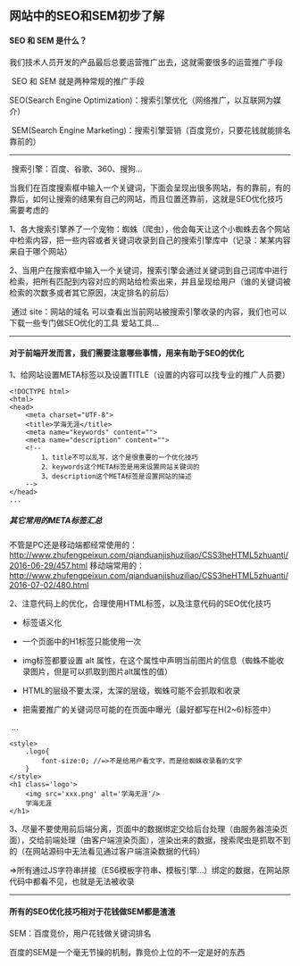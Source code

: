 ## 网站中的SEO和SEM初步了解

#### SEO 和 SEM 是什么？

​	我们技术人员开发的产品最后总要运营推广出去，这就需要很多的运营推广手段

​	SEO 和 SEM 就是两种常规的推广手段 

​	SEO(Search Engine Optimization)：搜索引擎优化（网络推广，以互联网为媒介） 

​	SEM(Search Engine Marketing)：搜索引擎营销（百度竞价，只要花钱就能排名靠前的）

---------------------------------

​	搜索引擎：百度、谷歌、360、搜狗…

​	当我们在百度搜索框中输入一个关键词，下面会呈现出很多网站，有的靠前，有的靠后，如何让搜索的结果有自己的网站，而且位置还靠前，这就是SEO优化技巧需要考虑的

​	1、各大搜索引擎养了一个宠物：蜘蛛（爬虫），他会每天让这个小蜘蛛去各个网站中检索内容，把一些内容或者关键词收录到自己的搜索引擎库中（记录：某某内容来自于哪个网站）

​	2、当用户在搜索框中输入一个关键词，搜索引擎会通过关键词到自己词库中进行检索，把所有匹配到内容对应的网站给检索出来，并且呈现给用户（谁的关键词被检索的次数多或者其它原因，决定排名的前后）

​	通过 site：网站的域名 可以查看出当前网站被搜索引擎收录的内容，我们也可以下载一些专门做SEO优化的工具 爱站工具…

------------

#### 对于前端开发而言，我们需要注意哪些事情，用来有助于SEO的优化

1、给网站设置META标签以及设置TITLE（设置的内容可以找专业的推广人员要）

```
<!DOCTYPE html>
<html>
<head>    
	<meta charset="UTF-8">	
	<title>学海无涯</title>
	<meta name="keywords" content="">
	<meta name="description" content=""> 
	<!--    
		1、title不可以乱写，这个是很重要的一个优化技巧    
		2、keywords这个META标签是用来设置网站关键词的    
		3、description这个META标签是设置网站的描述
	-->
</head>
...
```

##### 其它常用的META标签汇总

不管是PC还是移动端都经常使用的：
http://www.zhufengpeixun.com/qianduanjishuziliao/CSS3heHTML5zhuanti/2016-06-29/457.html
移动端常用的：
http://www.zhufengpeixun.com/qianduanjishuziliao/CSS3heHTML5zhuanti/2016-07-02/480.html


2、注意代码上的优化，合理使用HTML标签，以及注意代码的SEO优化技巧 

- 标签语义化 


- 一个页面中的H1标签只能使用一次 


- img标签都要设置 alt 属性，在这个属性中声明当前图片的信息（蜘蛛不能收录图片，但是可以抓取到图片alt属性的值） 


- HTML的层级不要太深，太深的层级，蜘蛛可能不会抓取和收录 


- 把需要推广的关键词尽可能的在页面中曝光（最好都写在H(2~6)标签中） 

​	…

```
<style>
	.logo{
		font-size:0; //=>不是给用户看文字，而是给蜘蛛收录看的文字
  	}
</style>
<h1 class='logo'>
	<img src='xxx.png' alt='学海无涯'/>
	学海无涯
</h1>
```


3、尽量不要使用前后端分离，页面中的数据绑定交给后台处理（由服务器渲染页面），交给前端处理（由客户端渲染页面），渲染出来的数据，搜索爬虫是抓取不到的（在网站源码中无法看见通过客户端渲染数据的代码）

=>所有通过JS字符串拼接（ES6模板字符串、模板引擎…）绑定的数据，在网站原代码中都看不见，也就是无法被收录

---------------

#### 所有的SEO优化技巧相对于花钱做SEM都是渣渣

SEM：百度竞价，用户花钱做关键词排名

百度的SEM是一个毫无节操的机制，靠竞价上位的不一定是好的东西
